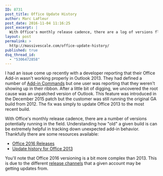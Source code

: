```yaml
---
ID: 8731
post_title: Office Update History
author: Marc LaFleur
post_date: 2016-11-04 11:16:25
post_excerpt: |
  With Office's monthly release cadence, there are a log of versions floating out in the field. Understanding how "old" a given buid is can be extremely helpful in tracking down unexpected add-in behavior. Thankfully there are some resources available.
layout: post
permalink: >
  http://massivescale.com/office-update-history/
published: true
dsq_thread_id:
  - "5306472858"
---
```

I had an issue come up recently with a developer reporting that their Office Add-in wasn't working properly in Outlook 2013. They had defined a number of <a href="https://dev.office.com/docs/add-ins/outlook/add-in-commands-for-outlook">Add-in Commands</a> but one user was reporting that they weren't showing up in their ribbon. After a little bit of digging, we uncovered the root cause was an unpatched version of Outlook. This feature was introduced in the December 2015 patch but the customer was still running the original GA build from 2012. The fix was simply to update Office 2013 to the most recent build.

With Office's monthly release cadence, there are a number of versions potentially running in the field. Understanding how "old" a given build is can be extremely helpful in tracking down unexpected add-in behavior. Thankfully there are some resources available:
<ul>
 	<li><a href="https://technet.microsoft.com/en-us/office/mt465751">Office 2016 Releases</a></li>
 	<li><a href="https://support.office.com/en-us/article/Update-history-for-Office-2013-19214f38-85b7-4734-b2f8-a6a598bb0117?ui=en-US&amp;rs=en-US&amp;ad=US&amp;fromAR=1">Update history for Office 2013</a></li>
</ul>
You'll note that Office 2016 versioning is a bit more complex than 2013. This is due to the different <a href="https://technet.microsoft.com/library/mt455210.aspx">release channels</a> that a given account may be getting updates from.